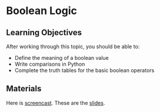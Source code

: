 # Boolean Logic

## Learning Objectives

After working through this topic, you should be able to:

- Define the meaning of a boolean value
- Write comparisons in Python
- Complete the truth tables for the basic boolean operators

## Materials

Here is
[screencast](https://electure.uni-bonn.de/static/mh_default_org/engage-player/xxx).
These are the [slides](python_basics-boolean_logic.pdf).
